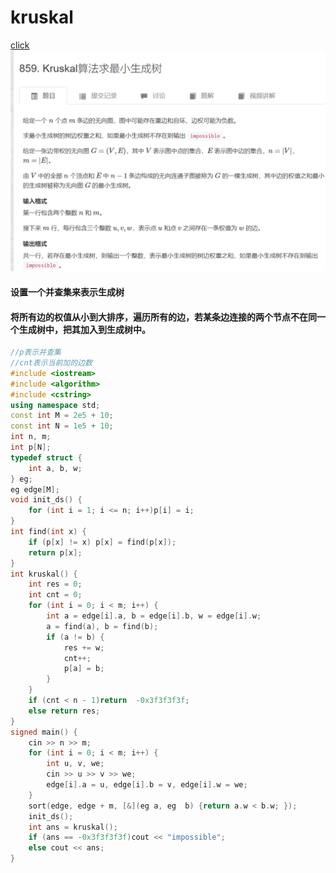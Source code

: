 # kruskal
[click](https://www.acwing.com/problem/content/861/)
![图 1](/images/df28f6156c0ef17e5738b0768621d2ae332b67af81816c9f5808f8e3eb6a16f1.png)  

#### 设置一个并查集来表示生成树
#### 将所有边的权值从小到大排序，遍历所有的边，若某条边连接的两个节点不在同一个生成树中，把其加入到生成树中。

```cpp
//p表示并查集
//cnt表示当前加的边数
#include <iostream>
#include <algorithm>
#include <cstring>
using namespace std;
const int M = 2e5 + 10;
const int N = 1e5 + 10;
int n, m;
int p[N];
typedef struct {
	int a, b, w;
} eg;
eg edge[M];
void init_ds() {
	for (int i = 1; i <= n; i++)p[i] = i;
}
int find(int x) {
	if (p[x] != x) p[x] = find(p[x]);
	return p[x];
}
int kruskal() {
	int res = 0;
	int cnt = 0;
	for (int i = 0; i < m; i++) {
		int a = edge[i].a, b = edge[i].b, w = edge[i].w;
		a = find(a), b = find(b);
		if (a != b) {
			res += w;
			cnt++;
			p[a] = b;
		}
	}
	if (cnt < n - 1)return  -0x3f3f3f3f;
	else return res;
}
signed main() {
	cin >> n >> m;
	for (int i = 0; i < m; i++) {
		int u, v, we;
		cin >> u >> v >> we;
		edge[i].a = u, edge[i].b = v, edge[i].w = we;
	}
	sort(edge, edge + m, [&](eg a, eg  b) {return a.w < b.w; });
	init_ds();
	int ans = kruskal();
	if (ans == -0x3f3f3f3f)cout << "impossible";
	else cout << ans;
}
```